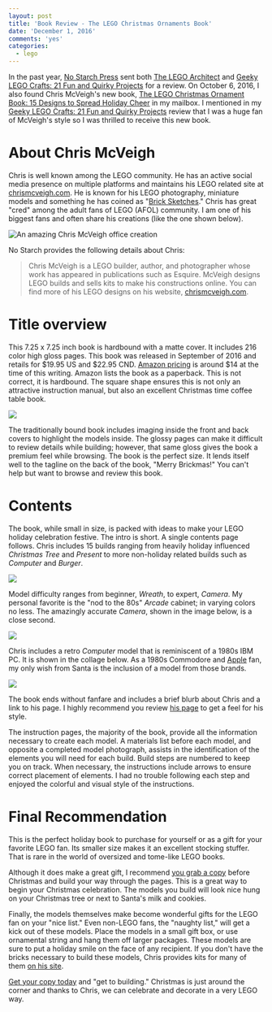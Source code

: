 ```yaml
---
layout: post
title: 'Book Review - The LEGO Christmas Ornaments Book'
date: 'December 1, 2016'
comments: 'yes'
categories:
  - lego
---
```


In the past year, [No Starch Press][1] sent both [The LEGO Architect][2] and [Geeky LEGO Crafts: 21 Fun and Quirky Projects][3] for a review. On October 6, 2016, I also found Chris McVeigh's new book, [The LEGO Christmas Ornament Book: 15 Designs to Spread Holiday Cheer][4] in my mailbox. I mentioned in my [Geeky LEGO Crafts: 21 Fun and Quirky Projects][5] review that I was a huge fan of McVeigh's style so I was thrilled to receive this new book.

# About Chris McVeigh
Chris is well known among the LEGO community. He has an active social media presence on multiple platforms and maintains his LEGO related site at [chrismcveigh.com][6]. He is known for his LEGO photography, miniature models and something he has coined as "[Brick Sketches][7]." Chris has great "cred" among the adult fans of LEGO (AFOL) community. I am one of his biggest fans and often share his creations (like the one shown below).

![][image-1]

No Starch provides the following details about Chris:

> Chris McVeigh is a LEGO builder, author, and photographer whose work has appeared in publications such as Esquire. McVeigh designs LEGO builds and sells kits to make his constructions online. You can find more of his LEGO designs on his website, [chrismcveigh.com][8].

# Title overview
This 7.25 x 7.25 inch book is hardbound with a matte cover. It includes 216 color high gloss pages. This book was released in  September of 2016 and retails for $19.95 US and $22.95 CND. [Amazon pricing][9] is around $14 at the time of this writing. Amazon lists the book as a paperback. This is not correct, it is hardbound. The square shape ensures this is not only an attractive instruction manual, but also an excellent Christmas time coffee table book.

![][image-2]

The traditionally bound book includes imaging inside the front and back covers to highlight the models inside. The glossy pages can make it difficult to review details while building; however,  that same gloss gives the book a premium feel while browsing. The book is the perfect size. It lends itself well to the tagline on the back of the book, "Merry Brickmas!" You can't help but want to browse and review this book.

# Contents
The book, while small in size, is packed with ideas to make your LEGO holiday celebration festive. The intro is short. A single contents page follows. Chris includes 15 builds ranging from heavily holiday influenced *Christmas Tree* and *Present* to more non-holiday related builds such as *Computer* and *Burger*. 

![][image-3]

Model difficulty ranges from beginner, *Wreath*, to expert, *Camera*. My personal favorite is the "nod to the 80s" *Arcade* cabinet; in varying colors no less. The amazingly accurate *Camera*, shown in the image below, is a close second.

![][image-4]

Chris includes a retro *Computer* model that is reminiscent of a 1980s IBM PC. It is shown in the collage below. As a 1980s Commodore and [Apple][10] fan, my only wish from Santa is the inclusion of a model from those brands.

![][image-5]

The book ends without fanfare and includes a brief blurb about Chris and a link to his page. I highly recommend you review [his page][11] to get a feel for his style.

The instruction pages, the majority of the book, provide all the information necessary to create each model. A materials list before each model, and opposite a completed model photograph, assists in the identification of the elements you will need for each build. Build steps are numbered to keep you on track. When necessary, the instructions include arrows to ensure correct placement of elements. I had no trouble following each step and enjoyed the colorful and visual style of the instructions.

# Final Recommendation
This is the perfect holiday book to purchase for yourself or as a gift for your favorite LEGO fan. Its smaller size makes it an excellent stocking stuffer. That is rare in the world of oversized and tome-like LEGO books. 

Although it does make a great gift, I recommend [you grab a copy][12] before Christmas and build your way through the pages. This is a great way to begin your Christmas celebration. The models you build will look nice hung on your Christmas tree or next to Santa's milk and cookies.

Finally, the models themselves make become wonderful gifts for the LEGO fan on your "nice list." Even non-LEGO fans, the "naughty list," will get a kick out of these models. Place the models in a small gift box, or use ornamental string and hang them off larger packages. These models are sure to put a holiday smile on the face of any recipient. If you don't have the bricks necessary to build these models, Chris provides kits for many of them [on his site][13].

[Get your copy today][14] and "get to building." Christmas is just around the corner and thanks to Chris, we can celebrate and decorate in a very LEGO way.

[1]:	https://www.nostarch.com/
[2]:	http://www.stevencombs.com/lego/2015/09/19/book-review-the-lego-architect.html
[3]:	http://www.stevencombs.com/lego/2016/10/02/book-review-geeky-lego-crafts.html
[4]:	http://amzn.to/2dyyHKt
[5]:	http://www.stevencombs.com/lego/2016/10/02/book-review-geeky-lego-crafts.html
[6]:	http://www.chrismcveigh.com
[7]:	http://www.chrismcveigh.com/cm/brick_sketches.html
[8]:	http://www.chrismcveigh.com
[9]:	http://amzn.to/2dyyHKt
[10]:	https://powerpig.ecwid.com/#!/My-First-Computer-Byte-Edition-v3-0/p/56661865/category=15326690
[11]:	http://www.chrismcveigh.com
[12]:	http://amzn.to/2dyyHKt
[13]:	http://chrismcveigh.com/cm/blog.html
[14]:	http://amzn.to/2dyyHKt

[image-1]:	http://www.chrismcveigh.com/cm/welcome_files/shapeimage_1.png "An amazing Chris McVeigh office creation"
[image-2]:	https://lh3.googleusercontent.com/a7dTq2Pvndw5p_P6jG2ToAnm2DF5vIVfi7FMJ8tu3-ekS2eSPmOhv35XRnmwtjNLPhoV27tiCXg=w1535-h1151-no
[image-3]:	https://www.nostarch.com/images/LegoChristmas_14-15-new.jpg
[image-4]:	https://www.nostarch.com/images/LegoChristmas_200-201-new.jpg
[image-5]:	https://www.nostarch.com/images/LegoChristmas_Endsheet.jpg